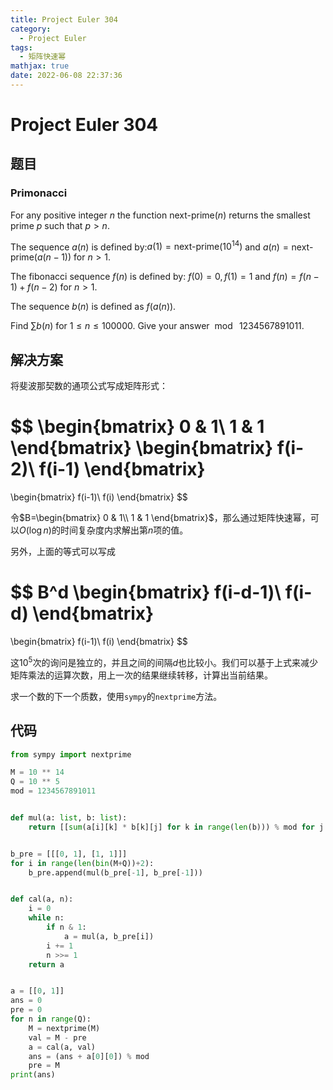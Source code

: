 ```yaml
---
title: Project Euler 304
category:
  - Project Euler
tags:
  - 矩阵快速幂
mathjax: true
date: 2022-06-08 22:37:36
---
```


<escape><!-- more --></escape>

# Project Euler 304

## 题目

### Primonacci

For any positive integer $n$ the function $\text{next-prime}(n)$ returns the smallest prime $p$ such that $p>n$.

The sequence $a(n)$ is defined by:$a(1)=\text{next-prime}(10^{14})$ and $a(n)=\text{next-prime}(a(n-1))$ for $n>1$.

The fibonacci sequence $f(n)$ is defined by: $f(0)=0, f(1)=1$ and $f(n)=f(n-1)+f(n-2)$ for $n>1$.

The sequence $b(n)$ is defined as $f(a(n))$.

Find $\sum b(n)$ for $1\le n\le100 000$. Give your answer $\bmod\ 1234567891011$.

## 解决方案

将斐波那契数的通项公式写成矩阵形式：

$$
\begin{bmatrix}
0 & 1\\
1 & 1
\end{bmatrix}
\begin{bmatrix}
f(i-2)\\
f(i-1)
\end{bmatrix}
=
\begin{bmatrix}
f(i-1)\\
f(i)
\end{bmatrix}
$$

令$B=\begin{bmatrix}
0 & 1\\
1 & 1
\end{bmatrix}$，那么通过矩阵快速幂，可以$O(\log n)$的时间复杂度内求解出第$n$项的值。

另外，上面的等式可以写成

$$
B^d
\begin{bmatrix}
f(i-d-1)\\
f(i-d)
\end{bmatrix}
=
\begin{bmatrix}
f(i-1)\\
f(i)
\end{bmatrix}
$$

这$10^5$次的询问是独立的，并且之间的间隔$d$也比较小。我们可以基于上式来减少矩阵乘法的运算次数，用上一次的结果继续转移，计算出当前结果。

求一个数的下一个质数，使用`sympy`的`nextprime`方法。

## 代码

```py
from sympy import nextprime

M = 10 ** 14
Q = 10 ** 5
mod = 1234567891011


def mul(a: list, b: list):
    return [[sum(a[i][k] * b[k][j] for k in range(len(b))) % mod for j in range(len(b[0]))] for i in range(len(a))]


b_pre = [[[0, 1], [1, 1]]]
for i in range(len(bin(M+Q))+2):
    b_pre.append(mul(b_pre[-1], b_pre[-1]))


def cal(a, n):
    i = 0
    while n:
        if n & 1:
            a = mul(a, b_pre[i])
        i += 1
        n >>= 1
    return a


a = [[0, 1]]
ans = 0
pre = 0
for n in range(Q):
    M = nextprime(M)
    val = M - pre
    a = cal(a, val)
    ans = (ans + a[0][0]) % mod
    pre = M
print(ans)

```
